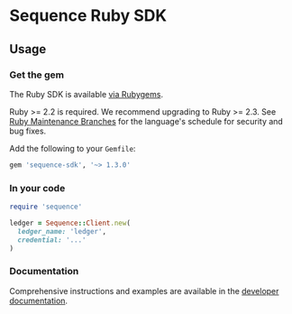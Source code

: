 # Sequence Ruby SDK

## Usage

### Get the gem

The Ruby SDK is available
[via Rubygems](https://rubygems.org/gems/sequence-sdk).

Ruby >= 2.2 is required. We recommend upgrading to Ruby >= 2.3. See
[Ruby Maintenance Branches](https://www.ruby-lang.org/en/downloads/branches/)
for the language's schedule for security and bug fixes.

Add the following to your `Gemfile`:

```ruby
gem 'sequence-sdk', '~> 1.3.0'
```

### In your code

```ruby
require 'sequence'

ledger = Sequence::Client.new(
  ledger_name: 'ledger',
  credential: '...'
)
```

### Documentation

Comprehensive instructions and examples are available in the
[developer documentation](https://dashboard.seq.com/docs).
